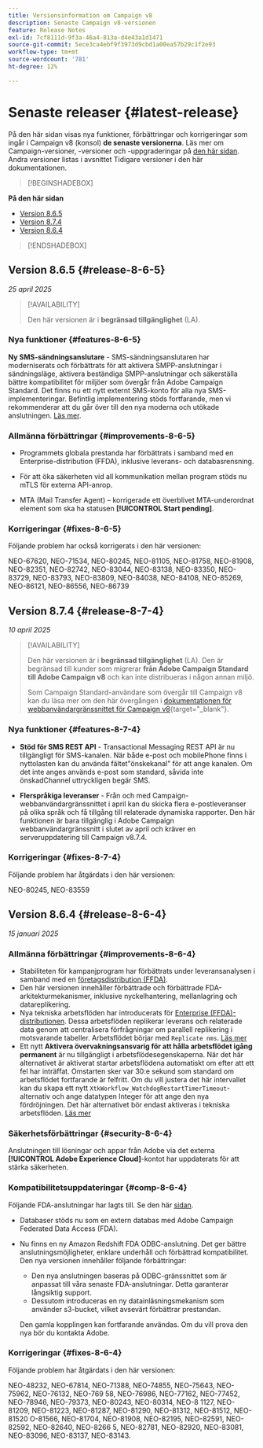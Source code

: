 ```yaml
---
title: Versionsinformation om Campaign v8
description: Senaste Campaign v8-versionen
feature: Release Notes
exl-id: 7cf8111d-9f3a-46a4-813a-d4e43a1d1471
source-git-commit: 5ece3ca4ebf9f3973d9cbd1a00ea57b29c1f2e93
workflow-type: tm+mt
source-wordcount: '781'
ht-degree: 12%

---
```


# Senaste releaser {#latest-release}

På den här sidan visas nya funktioner, förbättringar och korrigeringar som ingår i Campaign v8 (konsol) **de senaste versionerna**. Läs mer om Campaign-versioner, -versioner och -uppgraderingar på [den här sidan](upgrades.md). Andra versioner listas i avsnittet Tidigare versioner i den här dokumentationen.

>[!BEGINSHADEBOX]

**På den här sidan**

* [Version 8.6.5](#release-8-6-4)
* [Version 8.7.4](#release-8-7-4)
* [Version 8.6.4](#release-8-6-4)

>[!ENDSHADEBOX]

## Version 8.6.5 {#release-8-6-5}

_25 april 2025_

>[!AVAILABILITY]
>
>Den här versionen är i **begränsad tillgänglighet** (LA).

### Nya funktioner {#features-8-6-5}

**Ny SMS-sändningsanslutare** - SMS-sändningsanslutaren har moderniserats och förbättrats för att aktivera SMPP-anslutningar i sändningsläge, aktivera beständiga SMPP-anslutningar och säkerställa bättre kompatibilitet för miljöer som övergår från Adobe Campaign Standard. Det finns nu ett nytt externt SMS-konto för alla nya SMS-implementeringar. Befintlig implementering stöds fortfarande, men vi rekommenderar att du går över till den nya moderna och utökade anslutningen. [Läs mer](../send/sms/sms.md).

### Allmänna förbättringar {#improvements-8-6-5}

* Programmets globala prestanda har förbättrats i samband med en Enterprise-distribution (FFDA), inklusive leverans- och databasrensning.

* För att öka säkerheten vid all kommunikation mellan program stöds nu mTLS för externa API-anrop.

* MTA (Mail Transfer Agent) – korrigerade ett överblivet MTA-underordnat element som ska ha statusen **[!UICONTROL Start pending]**.

### Korrigeringar {#fixes-8-6-5}

Följande problem har också korrigerats i den här versionen:

NEO-67620, NEO-71534, NEO-80245, NEO-81105, NEO-81758, NEO-81908, NEO-82351, NEO-82742, NEO-83044, NEO-83138, NEO-83350, NEO-83729, NEO-83793, NEO-83809, NEO-84038, NEO-84108, NEO-85269, NEO-86121, NEO-86556, NEO-86739

## Version 8.7.4 {#release-8-7-4}

_10 april 2025_

>[!AVAILABILITY]
>
>Den här versionen är i **begränsad tillgänglighet** (LA). Den är begränsad till kunder som migrerar **från Adobe Campaign Standard till Adobe Campaign v8** och kan inte distribueras i någon annan miljö.
>
>Som Campaign Standard-användare som övergår till Campaign v8 kan du läsa mer om den här övergången i [dokumentationen för webbanvändargränssnittet för Campaign v8](https://experienceleague.adobe.com/sv/docs/campaign-web/v8/start/acs-migration){target="_blank"}.

### Nya funktioner {#features-8-7-4}

* **Stöd för SMS REST API** - Transactional Messaging REST API är nu tillgängligt för SMS-kanalen. När både e-post och mobilePhone finns i nyttolasten kan du använda fältet&quot;önskekanal&quot; för att ange kanalen. Om det inte anges används e-post som standard, såvida inte önskadChannel uttryckligen begär SMS.

* **Flerspråkiga leveranser** - Från och med Campaign-webbanvändargränssnittet i april kan du skicka flera e-postleveranser på olika språk och få tillgång till relaterade dynamiska rapporter. Den här funktionen är bara tillgänglig i Adobe Campaign webbanvändargränssnitt i slutet av april och kräver en serveruppdatering till Campaign v8.7.4.

### Korrigeringar {#fixes-8-7-4}

Följande problem har åtgärdats i den här versionen:

NEO-80245, NEO-83559

## Version 8.6.4 {#release-8-6-4}

_15 januari 2025_

### Allmänna förbättringar {#improvements-8-6-4}

* Stabiliteten för kampanjprogram har förbättrats under leveransanalysen i samband med en [företagsdistribution (FFDA)](../../v8/architecture/enterprise-deployment.md).
* Den här versionen innehåller förbättrade och förbättrade FDA-arkitekturmekanismer, inklusive nyckelhantering, mellanlagring och datareplikering.
* Nya tekniska arbetsflöden har introducerats för [Enterprise (FFDA)-distributionen](../../v8/architecture/enterprise-deployment.md). Dessa arbetsflöden replikerar leverans och relaterade data genom att centralisera förfrågningar om parallell replikering i motsvarande tabeller. Arbetsflödet börjar med `Replicate nms`. [Läs mer](../architecture/replication.md)
* Ett nytt **Aktivera övervakningsansvarig för att hålla arbetsflödet igång permanent** är nu tillgängligt i arbetsflödesegenskaperna. När det här alternativet är aktiverat startar arbetsflödena automatiskt om efter att ett fel har inträffat. Omstarten sker var 30:e sekund som standard om arbetsflödet fortfarande är felfritt. Om du vill justera det här intervallet kan du skapa ett nytt `XtkWorkflow_WatchdogRestartTimerTimeout`-alternativ och ange datatypen Integer för att ange den nya fördröjningen. Det här alternativet bör endast aktiveras i tekniska arbetsflöden. [Läs mer](../../automation/workflow/workflow-properties.md#execution)

### Säkerhetsförbättringar {#security-8-6-4}

Anslutningen till lösningar och appar från Adobe via det externa **[!UICONTROL Adobe Experience Cloud]**-kontot har uppdaterats för att stärka säkerheten.

<!--
### Connection to Campaign {#ims-8-6-4}

**(Limited availability)** For a restricted list of customers, Campaign v8.6.4 can allow native authentication mode instead of Adobe Identity Management System (IMS). Note that if you are using Campaign native authentication, you cannot access to [Campaign Web User Interface](../start/campaign-ui.md#campaign-web-user-interface).-->

### Kompatibilitetsuppdateringar {#comp-8-6-4}

Följande FDA-anslutningar har lagts till. Se den här [sidan](compatibility-matrix.md#FederatedDataAccessFDA).

* Databaser stöds nu som en extern databas med Adobe Campaign Federated Data Access (FDA).

* Nu finns en ny Amazon Redshift FDA ODBC-anslutning. Det ger bättre anslutningsmöjligheter, enklare underhåll och förbättrad kompatibilitet. Den nya versionen innehåller följande förbättringar:

   * Den nya anslutningen baseras på ODBC-gränssnittet som är anpassat till våra senaste FDA-anslutningar. Detta garanterar långsiktig support.
   * Dessutom introduceras en ny datainläsningsmekanism som använder s3-bucket, vilket avsevärt förbättrar prestandan.

  Den gamla kopplingen kan fortfarande användas. Om du vill prova den nya bör du kontakta Adobe.

### Korrigeringar {#fixes-8-6-4}

Följande problem har åtgärdats i den här versionen:

NEO-48232, NEO-67814, NEO-71388, NEO-74855, NEO-75643, NEO-75962, NEO-76132, NEO-769 58, NEO-76986, NEO-77162, NEO-77452, NEO-78946, NEO-79373, NEO-80243, NEO-80314, NEO-8 1127, NEO-81209, NEO-81223, NEO-81287, NEO-81290, NEO-81312, NEO-81512, NEO-81520 O-81566, NEO-81704, NEO-81908, NEO-82195, NEO-82591, NEO-82592, NEO-82640, NEO-8266 5, NEO-82781, NEO-82920, NEO-83081, NEO-83096, NEO-83137, NEO-83143.

